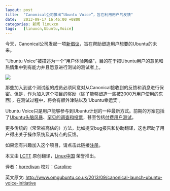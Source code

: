 ```yaml
---
layout: post
title:	"Canonical公司推出“Ubuntu Voice”，旨在利用用户的反馈"
date:	2013-09-17 16:46:00 +0800 
categories:	新闻 linuxcn 
tags:	[linuxcn,Ubuntu,Voice]
---
```



今天，Canonical公司发起一项[新倡议](http://design.canonical.com/2013/09/join-in-ubuntuvoice-be-the-voice-of-millions-of-ubuntu-users/)，旨在帮助塑造用户想要的Ubuntu的未来。


“Ubuntu Voice”被描述为一个“用户体验网络”，目的在于把Ubuntu用户的意见和热情集中到有能力并且愿意进行测试的测试者上。


![](/Asserts/Images//attachment/album/201309/11/201609conoy411sssnno0n.jpg)


那些加入到这个测试组的成员必须同意对从Canonical接收到的反馈和消息进行保密。但是，作为加入这个项目的奖励（除了能够塑造一些被2000万用户使用的东西），在测试过程中，将会有额外津贴以及‘Ubuntu幸运奖'。


Ubuntu Voice只是用户能够参与到Ubuntu计划的一种最新方式。前期的方案包括了[Ubuntu头脑风暴](http://www.omgubuntu.co.uk/2013/05/ubuntu-brainstorm-to-get-the-boot)、[罕见的调查和投票](http://www.omgubuntu.co.uk/2013/06/ubuntu-design-team-ask-how-do-you-use-search)，甚至包括[付费用户测试](http://www.omgubuntu.co.uk/2012/10/near-london-get-paid-to-use-ubuntu)。


更多传统的（常常被高估的）方法，比如提交bug报告和协助翻译，这也帮助了用户得出关于操作系统及其特点的反馈。


如果您有兴趣加入这个项目，请点击此链接[注册](http://www.omgubuntu.co.uk/2012/10/near-london-get-paid-to-use-ubuntu)。


 


 


本文由 [LCTT](https://github.com/LCTT/TranslateProject) 原创翻译，[Linux中国](http://linux.cn/portal.php) 荣誉推出。


译者：[boredivan](http://linux.cn/space/boredivan) 校对：[Caroline](space/14763/)


英文原文: <http://www.omgubuntu.co.uk/2013/09/canonical-launch-ubuntu-voice-initiative>
